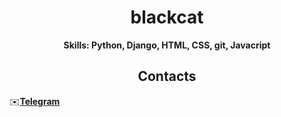 <h1 align="center">blackcat</h1>
  
<p align="center"><b>Skills: Python, Django, HTML, CSS, git, Javacript</b>

</p>
  
<h2 align="center">Contacts</h2>
  
<p align="center">
  
  ✉️<b>[Telegram](https://t.me/blackcatprog)</b>
  
</p>
